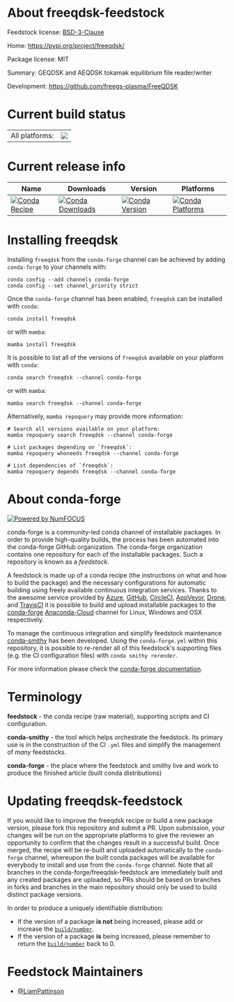 About freeqdsk-feedstock
========================

Feedstock license: [BSD-3-Clause](https://github.com/conda-forge/freeqdsk-feedstock/blob/main/LICENSE.txt)

Home: https://pypi.org/project/freeqdsk/

Package license: MIT

Summary: GEQDSK and AEQDSK tokamak equilibrium file reader/writer

Development: https://github.com/freegs-plasma/FreeQDSK

Current build status
====================


<table><tr><td>All platforms:</td>
    <td>
      <a href="https://dev.azure.com/conda-forge/feedstock-builds/_build/latest?definitionId=20407&branchName=main">
        <img src="https://dev.azure.com/conda-forge/feedstock-builds/_apis/build/status/freeqdsk-feedstock?branchName=main">
      </a>
    </td>
  </tr>
</table>

Current release info
====================

| Name | Downloads | Version | Platforms |
| --- | --- | --- | --- |
| [![Conda Recipe](https://img.shields.io/badge/recipe-freeqdsk-green.svg)](https://anaconda.org/conda-forge/freeqdsk) | [![Conda Downloads](https://img.shields.io/conda/dn/conda-forge/freeqdsk.svg)](https://anaconda.org/conda-forge/freeqdsk) | [![Conda Version](https://img.shields.io/conda/vn/conda-forge/freeqdsk.svg)](https://anaconda.org/conda-forge/freeqdsk) | [![Conda Platforms](https://img.shields.io/conda/pn/conda-forge/freeqdsk.svg)](https://anaconda.org/conda-forge/freeqdsk) |

Installing freeqdsk
===================

Installing `freeqdsk` from the `conda-forge` channel can be achieved by adding `conda-forge` to your channels with:

```
conda config --add channels conda-forge
conda config --set channel_priority strict
```

Once the `conda-forge` channel has been enabled, `freeqdsk` can be installed with `conda`:

```
conda install freeqdsk
```

or with `mamba`:

```
mamba install freeqdsk
```

It is possible to list all of the versions of `freeqdsk` available on your platform with `conda`:

```
conda search freeqdsk --channel conda-forge
```

or with `mamba`:

```
mamba search freeqdsk --channel conda-forge
```

Alternatively, `mamba repoquery` may provide more information:

```
# Search all versions available on your platform:
mamba repoquery search freeqdsk --channel conda-forge

# List packages depending on `freeqdsk`:
mamba repoquery whoneeds freeqdsk --channel conda-forge

# List dependencies of `freeqdsk`:
mamba repoquery depends freeqdsk --channel conda-forge
```


About conda-forge
=================

[![Powered by
NumFOCUS](https://img.shields.io/badge/powered%20by-NumFOCUS-orange.svg?style=flat&colorA=E1523D&colorB=007D8A)](https://numfocus.org)

conda-forge is a community-led conda channel of installable packages.
In order to provide high-quality builds, the process has been automated into the
conda-forge GitHub organization. The conda-forge organization contains one repository
for each of the installable packages. Such a repository is known as a *feedstock*.

A feedstock is made up of a conda recipe (the instructions on what and how to build
the package) and the necessary configurations for automatic building using freely
available continuous integration services. Thanks to the awesome service provided by
[Azure](https://azure.microsoft.com/en-us/services/devops/), [GitHub](https://github.com/),
[CircleCI](https://circleci.com/), [AppVeyor](https://www.appveyor.com/),
[Drone](https://cloud.drone.io/welcome), and [TravisCI](https://travis-ci.com/)
it is possible to build and upload installable packages to the
[conda-forge](https://anaconda.org/conda-forge) [Anaconda-Cloud](https://anaconda.org/)
channel for Linux, Windows and OSX respectively.

To manage the continuous integration and simplify feedstock maintenance
[conda-smithy](https://github.com/conda-forge/conda-smithy) has been developed.
Using the ``conda-forge.yml`` within this repository, it is possible to re-render all of
this feedstock's supporting files (e.g. the CI configuration files) with ``conda smithy rerender``.

For more information please check the [conda-forge documentation](https://conda-forge.org/docs/).

Terminology
===========

**feedstock** - the conda recipe (raw material), supporting scripts and CI configuration.

**conda-smithy** - the tool which helps orchestrate the feedstock.
                   Its primary use is in the construction of the CI ``.yml`` files
                   and simplify the management of *many* feedstocks.

**conda-forge** - the place where the feedstock and smithy live and work to
                  produce the finished article (built conda distributions)


Updating freeqdsk-feedstock
===========================

If you would like to improve the freeqdsk recipe or build a new
package version, please fork this repository and submit a PR. Upon submission,
your changes will be run on the appropriate platforms to give the reviewer an
opportunity to confirm that the changes result in a successful build. Once
merged, the recipe will be re-built and uploaded automatically to the
`conda-forge` channel, whereupon the built conda packages will be available for
everybody to install and use from the `conda-forge` channel.
Note that all branches in the conda-forge/freeqdsk-feedstock are
immediately built and any created packages are uploaded, so PRs should be based
on branches in forks and branches in the main repository should only be used to
build distinct package versions.

In order to produce a uniquely identifiable distribution:
 * If the version of a package **is not** being increased, please add or increase
   the [``build/number``](https://docs.conda.io/projects/conda-build/en/latest/resources/define-metadata.html#build-number-and-string).
 * If the version of a package **is** being increased, please remember to return
   the [``build/number``](https://docs.conda.io/projects/conda-build/en/latest/resources/define-metadata.html#build-number-and-string)
   back to 0.

Feedstock Maintainers
=====================

* [@LiamPattinson](https://github.com/LiamPattinson/)


